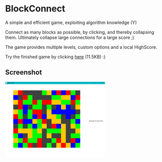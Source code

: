 # BlockConnect

A simple and efficient game, exploiting algorithm knowledge (Y)

Connect as many blocks as possible, by clicking, and thereby collapsing them. 
Ultimately collapse large connections for a large score ;)  

The game provides multiple levels, custom options and a local HighScore.

Try the finished game by clicking [here](https://github.com/ChrIstoph3r/Blokonect/raw/master/blokonect.jar) (11.5KB) :)

## Screenshot
<img src="https://github.com/ChrIstoph3r/BlockConnect/blob/master/Screenshot.PNG" width="320">
 
